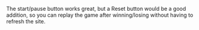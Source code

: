 The start/pause button works great, but a Reset button would be a good addition, so you can replay the game after winning/losing without having to refresh the site.
